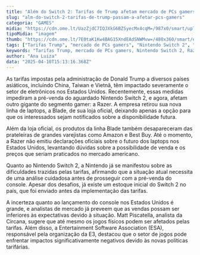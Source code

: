 ```yaml
---
title: "Além do Switch 2: Tarifas de Trump afetam mercado de PCs gamers"
slug: "alm-do-switch-2-tarifas-de-trump-passam-a-afetar-pcs-gamers"
categoria: "GAMES"
midia: "https://cdn.ome.lt/UazZjdC7IQJXkG6BZSyecMx4cqM=/987x0/smart/uploads/conteudo/fotos/imagem_2025-04-10_114730460.png"
tipoMidia: "imagem"
thumb: "https://cdn.ome.lt/7E0taK1Kw4BAG15XndEAdSNWMvw=/480x360/smart/extras/conteudos/imagem_2025-04-10_114727653.png"
tags: ["Tarifas Trump", "mercado de PCs gamers", "Nintendo Switch 2", "Razer Blade", "eletrônicos afetados", "política comercial", "impacto nos jogos", "incerteza no mercado"]
keywords: "Tarifas Trump, mercado de PCs gamers, Nintendo Switch 2, Razer Blade, eletrônicos afetados, política comercial, impacto nos jogos, incerteza no mercado"
author: "Ana Luiza"
data: "2025-04-10T15:13:16.368Z"
---
```


As tarifas impostas pela administração de Donald Trump a diversos países asiáticos, incluindo China, Taiwan e Vietnã, têm impactado severamente o setor de eletrônicos nos Estados Unidos. Recentemente, essas medidas impediram a pré-venda do aguardado Nintendo Switch 2, e agora, afetam outro gigante do segmento gamer: a Razer. A empresa retirou sua nova linha de laptops, a Blade, de sua loja oficial, deixando apenas a opção para que os interessados sejam notificados sobre a disponibilidade futura.

Além da loja oficial, os produtos da linha Blade também desapareceram das prateleiras de grandes varejistas como Amazon e Best Buy. Até o momento, a Razer não emitiu declarações oficiais sobre o futuro dos laptops nos Estados Unidos, levantando dúvidas sobre a possibilidade de venda e os preços que seriam praticados no mercado americano.

Quanto ao Nintendo Switch 2, a Nintendo já se manifestou sobre as dificuldades trazidas pelas tarifas, afirmando que a situação atual necessita de uma análise cuidadosa antes de prosseguir com a pré-venda do console. Apesar dos desafios, já existe um estoque inicial do Switch 2 no país, que foi enviado antes da implementação das tarifas.

A incerteza quanto ao lançamento do console nos Estados Unidos é grande, e analistas de mercado já preveem que as vendas possam ser inferiores às expectativas devido à situação. Matt Piscatella, analista da Circana, sugere que até mesmo os jogos físicos podem ser afetados pelas tarifas. Além disso, a Entertainment Software Association (ESA), responsável pela organização da E3, destacou que o setor de jogos pode enfrentar impactos significativamente negativos devido às novas políticas tarifárias.